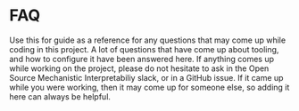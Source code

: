 # FAQ

Use this for guide as a reference for any questions that may come up while coding in this project. A
lot of questions that have come up about tooling, and how to configure it have been answered here.
If anything comes up while working on the project, please do not hesitate to ask in the Open Source
Mechanistic Interpretabiliy slack, or in a GitHub issue. If it came up while you were working, then
it may come up for someone else, so adding it here can always be helpful.
